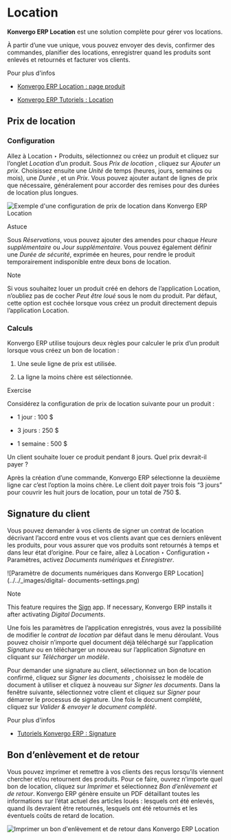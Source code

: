 # Location

**Konvergo ERP Location** est une solution complète pour gérer vos locations.

À partir d’une vue unique, vous pouvez envoyer des devis, confirmer des
commandes, planifier des locations, enregistrer quand les produits sont
enlevés et retournés et facturer vos clients.

<div class="alert alert-secondary">
<p class="alert-title">
Pour plus d'infos</p><ul>
<li><p><a href="https://www.odoo.com/app/rental">Konvergo ERP Location : page produit</a></p></li>
<li><p><a href="https://www.odoo.com/slides/rental-48">Konvergo ERP Tutoriels : Location</a></p></li>
</ul>
</div>

## Prix ​​de location

### Configuration

Allez à Location ‣ Produits, sélectionnez ou créez un produit et cliquez sur
l’onglet _Location_ d’un produit. Sous _Prix de location_ , cliquez sur
_Ajouter un prix_. Choisissez ensuite une _Unité_ de temps (heures, jours,
semaines ou mois), une _Durée_ , et un _Prix_. Vous pouvez ajouter autant de
lignes de prix que nécessaire, généralement pour accorder des remises pour des
durées de location plus longues.

![Exemple d'une configuration de prix de location dans Konvergo ERP
Location](../../_images/rental-pricing-example.png) <div class="alert alert-info">
<p class="alert-title">
Astuce</p><p>Sous <em>Réservations</em>, vous pouvez ajouter des amendes pour chaque <em>Heure supplémentaire</em> ou <em>Jour supplémentaire</em>. Vous pouvez également définir une <em>Durée de sécurité</em>, exprimée en heures, pour rendre le produit temporairement indisponible entre deux bons de location.</p>
</div>
<div class="alert alert-primary">
<p class="alert-title">
Note</p><p>Si vous souhaitez louer un produit créé en dehors de l’application Location, n’oubliez pas de cocher <em>Peut être loué</em> sous le nom du produit. Par défaut, cette option est cochée lorsque vous créez un produit directement depuis l’application Location.</p>
</div>

### Calculs

Konvergo ERP utilise toujours deux règles pour calculer le prix d’un produit lorsque
vous créez un bon de location :

  1. Une seule ligne de prix est utilisée.

  2. La ligne la moins chère est sélectionnée.

<div class="alert alert-dark">
<p class="alert-title">
Exercise</p><p>Considérez la configuration de prix de location suivante pour un produit :</p>
<ul>
<li><p>1 jour : 100 $</p></li>
<li><p>3 jours : 250 $</p></li>
<li><p>1 semaine : 500 $</p></li>
</ul>
<p>Un client souhaite louer ce produit pendant 8 jours. Quel prix devrait-il payer ?</p>
<p>Après la création d’une commande, Konvergo ERP sélectionne la deuxième ligne car c’est l’option la moins chère. Le client doit payer trois fois “3 jours” pour couvrir les huit jours de location, pour un total de 750 $.</p>
</div>

## Signature du client

Vous pouvez demander à vos clients de signer un contrat de location décrivant
l’accord entre vous et vos clients avant que ces derniers enlèvent les
produits, pour vous assurer que vos produits sont retournés à temps et dans
leur état d’origine. Pour ce faire, allez à Location ‣ Configuration ‣
Paramètres, activez _Documents numériques_ et _Enregistrer_.

![Paramètre de documents numériques dans Konvergo ERP Location](../../_images/digital-
documents-settings.png) <div class="alert alert-primary">
<p class="alert-title">
Note</p><p>This feature requires the <a href="../productivity/sign">Sign</a> app. If necessary, Konvergo ERP installs it
after activating <em>Digital Documents</em>.</p>
</div>

Une fois les paramètres de l’application enregistrés, vous avez la possibilité
de modifier le _contrat de location_ par défaut dans le menu déroulant. Vous
pouvez choisir n’importe quel document déjà téléchargé sur l’application
_Signature_ ou en télécharger un nouveau sur l’application _Signature_ en
cliquant sur _Télécharger un modèle_.

Pour demander une signature au client, sélectionnez un bon de location
confirmé, cliquez sur _Signer les documents_ , choisissez le modèle de
document à utiliser et cliquez à nouveau sur _Signer les documents_. Dans la
fenêtre suivante, sélectionnez votre client et cliquez sur _Signer_ pour
démarrer le processus de signature. Une fois le document complété, cliquez sur
_Valider & envoyer le document complété_.

<div class="alert alert-secondary">
<p class="alert-title">
Pour plus d'infos</p><ul>
<li><p><a href="https://www.odoo.com/slides/sign-61">Tutoriels Konvergo ERP : Signature</a></p></li>
</ul>
</div>

## Bon d’enlèvement et de retour

Vous pouvez imprimer et remettre à vos clients des reçus lorsqu’ils viennent
chercher et/ou retournent des produits. Pour ce faire, ouvrez n’importe quel
bon de location, cliquez sur _Imprimer_ et sélectionnez _Bon d’enlèvement et
de retour_. Konvergo ERP génère ensuite un PDF détaillant toutes les informations sur
l’état actuel des articles loués : lesquels ont été enlevés, quand ils
devraient être retournés, lesquels ont été retournés et les éventuels coûts de
retard de location.

![Imprimer un bon d'enlèvement et de retour dans Konvergo ERP
Location](../../_images/print-receipt1.png)

